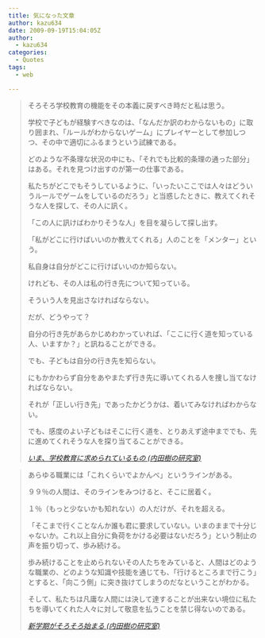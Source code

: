 ```yaml
---
title: 気になった文章
author: kazu634
date: 2009-09-19T15:04:05Z
author:
  - kazu634
categories:
  - Quotes
tags:
  - web

---
```

<div class="section">
<blockquote title="404 Not Found" cite="http://blog.tatsuru.com/2009/09/18_1754.php">
<p>
      そろそろ学校教育の機能をその本義に戻すべき時だと私は思う。
</p>
    
<p>
      学校で子どもが経験すべきなのは、「なんだか訳のわからないもの」に取り囲まれ、「ルールがわからないゲーム」にプレイヤーとして参加しつつ、その中で適切にふるまうという試練である。
</p>
    
<p>
      どのような不条理な状況の中にも、「それでも比較的条理の通った部分」はある。それを見つけ出すのが第一の仕事である。
</p>
    
<p>
      私たちがどこでもそうしているように、「いったいここでは人々はどういうルールでゲームをしているのだろう」と当惑したときに、教えてくれそうな人を探して、その人に訊く。
</p>
    
<p>
      「この人に訊けばわかりそうな人」を目を凝らして探し出す。
</p>
    
<p>
      「私がどこに行けばいいのか教えてくれる」人のことを「メンター」という。
</p>
    
<p>
      私自身は自分がどこに行けばいいのか知らない。
</p>
    
<p>
      けれども、その人は私の行き先について知っている。
</p>
    
<p>
      そういう人を見出さなければならない。
</p>
    
<p>
      だが、どうやって？
</p>
    
<p>
      自分の行き先があらかじめわかっていれば、「ここに行く道を知っている人、いますか？」と訊ねることができる。
</p>
    
<p>
      でも、子どもは自分の行き先を知らない。
</p>
    
<p>
      にもかかわらず自分をあやまたず行き先に導いてくれる人を捜し当てなければならない。
</p>
    
<p>
      それが「正しい行き先」であったかどうかは、着いてみなければわからない。
</p>
    
<p>
      でも、感度のよい子どもはそこに行く道を、とりあえず途中まででも、先に進めてくれそうな人を探り当てることができる。
</p>
    
<p>
<cite><a href="http://blog.tatsuru.com/2009/09/18_1754.php" onclick="__gaTracker('send', 'event', 'outbound-article', 'http://blog.tatsuru.com/2009/09/18_1754.php', 'いま、学校教育に求められているもの (内田樹の研究室)');" target="_blank">いま、学校教育に求められているもの (内田樹の研究室)</a></cite>
</p>
</blockquote>
  
<blockquote title="404 Not Found" cite="http://blog.tatsuru.com/2009/09/19_0925.php">
<p>
      あらゆる職業には「これくらいでよかんべ」というラインがある。
</p>
    
<p>
      ９９％の人間は、そのラインをみつけると、そこに居着く。
</p>
    
<p>
      １％（もっと少ないかも知れない）の人だけが、それを超える。
</p>
    
<p>
      「そこまで行くことなんか誰も君に要求していない。いまのままで十分じゃないか。これ以上自分に負荷をかける必要はないだろう」という制止の声を振り切って、歩み続ける。
</p>
    
<p>
      歩み続けることを止められないその人たちをみていると、人間はどのような職業の、どのような知識や技能を通じても、「行けるところまで行こう」とすると、「向こう側」に突き抜けてしまうのだなということがわかる。
</p>
    
<p>
      そして、私たちは凡庸な人間には決して達することが出来ない境位に私たちを導いてくれた人々に対して敬意を払うことを禁じ得ないのである。
</p>
    
<p>
<cite><a href="http://blog.tatsuru.com/2009/09/19_0925.php" onclick="__gaTracker('send', 'event', 'outbound-article', 'http://blog.tatsuru.com/2009/09/19_0925.php', '新学期がそろそろ始まる (内田樹の研究室)');" target="_blank">新学期がそろそろ始まる (内田樹の研究室)</a></cite>
</p>
</blockquote>
</div>

